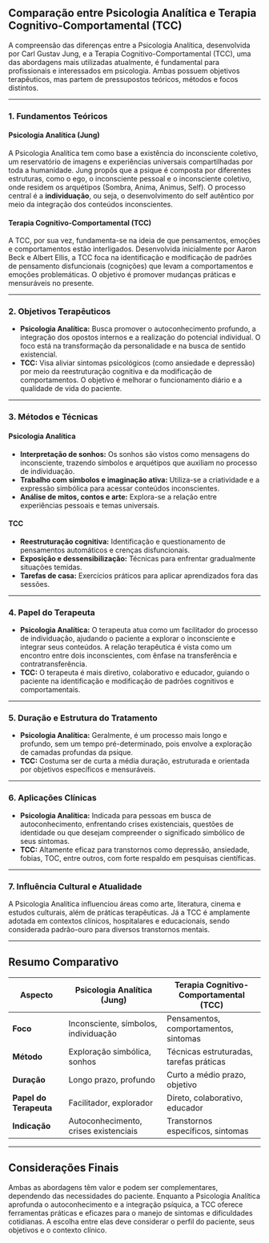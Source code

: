 
## Comparação entre Psicologia Analítica e Terapia Cognitivo-Comportamental (TCC)

A compreensão das diferenças entre a Psicologia Analítica, desenvolvida por Carl Gustav Jung, e a Terapia Cognitivo-Comportamental (TCC), uma das abordagens mais utilizadas atualmente, é fundamental para profissionais e interessados em psicologia. Ambas possuem objetivos terapêuticos, mas partem de pressupostos teóricos, métodos e focos distintos.

---

### 1. Fundamentos Teóricos

#### Psicologia Analítica (Jung)
A Psicologia Analítica tem como base a existência do inconsciente coletivo, um reservatório de imagens e experiências universais compartilhadas por toda a humanidade. Jung propôs que a psique é composta por diferentes estruturas, como o ego, o inconsciente pessoal e o inconsciente coletivo, onde residem os arquétipos (Sombra, Anima, Animus, Self). O processo central é a **individuação**, ou seja, o desenvolvimento do self autêntico por meio da integração dos conteúdos inconscientes.

#### Terapia Cognitivo-Comportamental (TCC)
A TCC, por sua vez, fundamenta-se na ideia de que pensamentos, emoções e comportamentos estão interligados. Desenvolvida inicialmente por Aaron Beck e Albert Ellis, a TCC foca na identificação e modificação de padrões de pensamento disfuncionais (cognições) que levam a comportamentos e emoções problemáticas. O objetivo é promover mudanças práticas e mensuráveis no presente.

---

### 2. Objetivos Terapêuticos

- **Psicologia Analítica:** Busca promover o autoconhecimento profundo, a integração dos opostos internos e a realização do potencial individual. O foco está na transformação da personalidade e na busca de sentido existencial.
- **TCC:** Visa aliviar sintomas psicológicos (como ansiedade e depressão) por meio da reestruturação cognitiva e da modificação de comportamentos. O objetivo é melhorar o funcionamento diário e a qualidade de vida do paciente.

---

### 3. Métodos e Técnicas

#### Psicologia Analítica
- **Interpretação de sonhos:** Os sonhos são vistos como mensagens do inconsciente, trazendo símbolos e arquétipos que auxiliam no processo de individuação.
- **Trabalho com símbolos e imaginação ativa:** Utiliza-se a criatividade e a expressão simbólica para acessar conteúdos inconscientes.
- **Análise de mitos, contos e arte:** Explora-se a relação entre experiências pessoais e temas universais.

#### TCC
- **Reestruturação cognitiva:** Identificação e questionamento de pensamentos automáticos e crenças disfuncionais.
- **Exposição e dessensibilização:** Técnicas para enfrentar gradualmente situações temidas.
- **Tarefas de casa:** Exercícios práticos para aplicar aprendizados fora das sessões.

---

### 4. Papel do Terapeuta

- **Psicologia Analítica:** O terapeuta atua como um facilitador do processo de individuação, ajudando o paciente a explorar o inconsciente e integrar seus conteúdos. A relação terapêutica é vista como um encontro entre dois inconscientes, com ênfase na transferência e contratransferência.
- **TCC:** O terapeuta é mais diretivo, colaborativo e educador, guiando o paciente na identificação e modificação de padrões cognitivos e comportamentais.

---

### 5. Duração e Estrutura do Tratamento

- **Psicologia Analítica:** Geralmente, é um processo mais longo e profundo, sem um tempo pré-determinado, pois envolve a exploração de camadas profundas da psique.
- **TCC:** Costuma ser de curta a média duração, estruturada e orientada por objetivos específicos e mensuráveis.

---

### 6. Aplicações Clínicas

- **Psicologia Analítica:** Indicada para pessoas em busca de autoconhecimento, enfrentando crises existenciais, questões de identidade ou que desejam compreender o significado simbólico de seus sintomas.
- **TCC:** Altamente eficaz para transtornos como depressão, ansiedade, fobias, TOC, entre outros, com forte respaldo em pesquisas científicas.

---

### 7. Influência Cultural e Atualidade

A Psicologia Analítica influenciou áreas como arte, literatura, cinema e estudos culturais, além de práticas terapêuticas. Já a TCC é amplamente adotada em contextos clínicos, hospitalares e educacionais, sendo considerada padrão-ouro para diversos transtornos mentais.

---

## Resumo Comparativo

| Aspecto                  | Psicologia Analítica (Jung)         | Terapia Cognitivo-Comportamental (TCC) |
|--------------------------|-------------------------------------|----------------------------------------|
| **Foco**                 | Inconsciente, símbolos, individuação| Pensamentos, comportamentos, sintomas  |
| **Método**               | Exploração simbólica, sonhos        | Técnicas estruturadas, tarefas práticas|
| **Duração**              | Longo prazo, profundo               | Curto a médio prazo, objetivo          |
| **Papel do Terapeuta**   | Facilitador, explorador             | Direto, colaborativo, educador         |
| **Indicação**            | Autoconhecimento, crises existenciais| Transtornos específicos, sintomas      |

---

## Considerações Finais

Ambas as abordagens têm valor e podem ser complementares, dependendo das necessidades do paciente. Enquanto a Psicologia Analítica aprofunda o autoconhecimento e a integração psíquica, a TCC oferece ferramentas práticas e eficazes para o manejo de sintomas e dificuldades cotidianas. A escolha entre elas deve considerar o perfil do paciente, seus objetivos e o contexto clínico.

```
